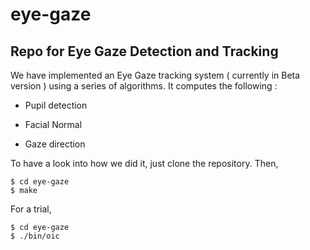 # eye-gaze
## Repo for Eye Gaze Detection and Tracking

We have implemented an Eye Gaze tracking system ( currently in Beta version ) using a series of algorithms. It computes the following :

* Pupil detection

* Facial Normal

* Gaze direction

To have a look into how we did it, just clone the repository. Then, 

```
$ cd eye-gaze
$ make
```
For a trial,

```
$ cd eye-gaze
$ ./bin/oic
```
